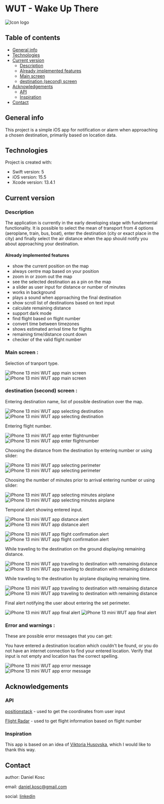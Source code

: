 # WUT - Wake Up There  

![Icon logo](WUT_logo.png)

## Table of contents  
* [General info](#General-info)
* [Technologies](#Technologies)
* [Current version](#Current-version)
    * [Description](#Description)
    * [Already implemented features](#Already-implemented-features)
    * [Main screen](#Main-screen)
    * [destination (second) screen](#destination-(second)-screen)
* [Acknowledgements](#Acknowledgements)
    * [API](#API)
    * [Inspiration](#Inspiration)
* [Contact](#Contact)

## General info
This project is a simple iOS app for notification or alarm when approaching a chosen destination, primarily based on location data.
	
## Technologies
Project is created with:
* Swift version: 5
* iOS version: 15.5
* Xcode version: 13.4.1

## Current version  

### Description  
The application is currently in the early developing stage with fundamental functionality. It is possible to select the mean of transport from 4 options (aeroplane, train, bus, boat), enter the destination (city or exact place in the city) and finally select the air distance when the app should notify you about approaching your destination.

#### Already implemented features  
- show the current position on the map
- always centre map based on your position
- zoom in or zoom out the map
- see the selected destination as a pin on the map
- a slider as user input for distance or number of minutes
- works in background
- plays a sound when approaching the final destination
- show scroll list of destinations based on text input
- calculate remaining distance
- support dark mode
- find flight based on flight number
- convert time between timezones
- shows estimated arrival time for flights
- remaining time/distance count down
- checker of the valid flight number

### Main screen :  
Selection of tranport type.

![iPhone 13 mini WUT app main screen](Screenshots/select_view.png)
![iPhone 13 mini WUT app main screen](Screenshots/select_view_black.png)

### destination (second) screen :  
Entering destination name, list of possible destination over the map.

![iPhone 13 mini WUT app selecting destination](Screenshots/destination_view.png)
![iPhone 13 mini WUT app selecting destination](Screenshots/destination_view_black.png)

Entering flight number.

![iPhone 13 mini WUT app enter flightnumber](Screenshots/flight_destination.png)
![iPhone 13 mini WUT app enter flightnumber](Screenshots/flight_destination_black.png)

Choosing the distance from the destination by entering number or using slider:

![iPhone 13 mini WUT app selecting perimeter](Screenshots/select_perimeter.png)
![iPhone 13 mini WUT app selecting perimeter](Screenshots/select_perimeter_black.png)

Choosing the number of minutes prior to arrival entering number or using slider:

![iPhone 13 mini WUT app selecting minutes airplane](Screenshots/flight_perimeter.png)
![iPhone 13 mini WUT app selecting minutes airplane](Screenshots/flight_perimeter_black.png)

Temporal alert showing entered input.

![iPhone 13 mini WUT app distance alert](Screenshots/show_distance.png)
![iPhone 13 mini WUT app distance alert](Screenshots/show_distance_black.png)

![iPhone 13 mini WUT app flight confirmation alert](Screenshots/flight_set.png)
![iPhone 13 mini WUT app flight confirmation alert](Screenshots/flight_set_black.png)

While traveling to the destination on the ground displaying remaining distance.

![iPhone 13 mini WUT app traveling to destination with remaining distance](Screenshots/destination_view_waiting.png)
![iPhone 13 mini WUT app traveling to destination with remaining distance](Screenshots/destination_view_waiting_black.png)

While traveling to the destination by airplane displaying remaining time.

![iPhone 13 mini WUT app traveling to destination with remaining distance](Screenshots/destination_view_waiting_airplane.png)
![iPhone 13 mini WUT app traveling to destination with remaining distance](Screenshots/destination_view_waiting_airplane_black.png)

Final alert notifying the user about entering the set perimeter.

![iPhone 13 mini WUT app final alert](Screenshots/alert.png)
![iPhone 13 mini WUT app final alert](Screenshots/alert_black.png)

### Error and warnings :  
These are possible error messages that you can get:

You have entered a destination location which couldn't be found, or you do not have an internet connection to find your entered location. Verify that input is not empty and location has the correct spelling.

![iPhone 13 mini WUT app error message](Screenshots/error_msg.png)
![iPhone 13 mini WUT app error message](Screenshots/error_msg_black.png)

## Acknowledgements  

### API  
[positionstack](https://positionstack.com) - used to get the coordinates from user input

[Flight Radar](https://rapidapi.com/apidojo/api/flight-radar1/details) - used to get flight information based on flight number

### Inspiration
This app is based on an idea of [Viktoria Husovska](https://www.linkedin.com/in/viktória-husovská-272528224/), which I would like to thank this way. 

## Contact  

author: Daniel Kosc

email: daniel.kosc@gmail.com

social: [linkedin](https://www.linkedin.com/in/daniel-košč-3b4983189/)